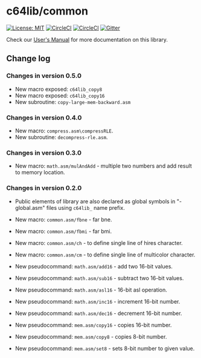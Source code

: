 # c64lib/common
[![License: MIT](https://img.shields.io/badge/License-MIT-yellow.svg)](https://opensource.org/licenses/MIT)
[![CircleCI](https://circleci.com/gh/c64lib/common/tree/master.svg?style=shield)](https://circleci.com/gh/c64lib/common/tree/master)
[![CircleCI](https://circleci.com/gh/c64lib/common/tree/develop.svg?style=shield)](https://circleci.com/gh/c64lib/common/tree/develop)
[![Gitter](https://badges.gitter.im/c64lib/community.svg)](https://gitter.im/c64lib/community?utm_source=badge&utm_medium=badge&utm_campaign=pr-badge)

Check our [User's Manual](https://c64lib.github.io/user-manual/#_common) for more documentation on this library.

## Change log

### Changes in version 0.5.0

* New macro exposed: `c64lib_copy8`
* New macro exposed: `c64lib_copy16`
* New subroutine: `copy-large-mem-backward.asm`

### Changes in version 0.4.0

* New macro: `compress.asm\compressRLE`.
* New subroutine: `decompress-rle.asm`.

### Changes in version 0.3.0

* New macro: `math.asm/mulAndAdd` - multiple two numbers and add result to memory location.

### Changes in version 0.2.0

* Public elements of library are also declared as global symbols in "-global.asm" files using `c64lib_` name prefix.

* New macro: `common.asm/fbne` - far bne.
* New macro: `common.asm/fbmi` - far bmi.
* New macro: `common.asm/ch` - to define single line of hires character.
* New macro: `common.asm/cm` - to define single line of multicolor character.

* New pseudocommand: `math.asm/add16` - add two 16-bit values.
* New pseudocommand: `math.asm/sub16` - subtract two 16-bit values.
* New pseudocommand: `math.asm/asl16` - 16-bit asl operation.
* New pseudocommand: `math.asm/inc16` - increment 16-bit number.
* New pseudocommand: `math.asm/dec16` - decrement 16-bit number.

* New pseudocommand: `mem.asm/copy16` - copies 16-bit number.
* New pseudocommand: `mem.asm/copy8` - copies 8-bit number.
* New pseudocommand: `mem.asm/set8` - sets 8-bit number to given value.
